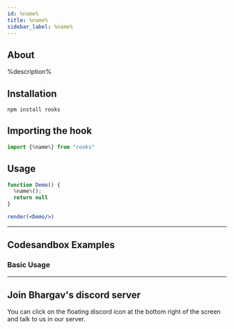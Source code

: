 ```yaml
---
id: %name%
title: %name%
sidebar_label: %name%
---
```



## About
%description%


[//]: # (Main)

## Installation

```
npm install rooks
```

## Importing the hook

```javascript
import {%name%} from "rooks"
```

## Usage

```jsx
function Demo() {
  %name%();
  return null
}

render(<Demo/>)
```

---

## Codesandbox Examples

### Basic Usage


---
## Join Bhargav's discord server
You can click on the floating discord icon at the bottom right of the screen and talk to us in our server.
